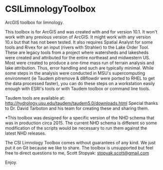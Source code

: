 CSILimnologyToolbox
===================

ArcGIS toolbox for limnology.

This toolbox is for ArcGIS and was created with and for version 10.1. It won't work with any previous version of ArcGIS.
It might work with any version 10.x but that has not been tested.
It also requires Spatial Analyst for some tools and Rivex for an input (rivers with Strahler) to the Lake Order Tool.
These are legacy tools from a project where watersheds and lakesheds were created and attributed for the entire northeast and midwestern US.
Most were created to produce a one-time mass run of terrain analysis and lake attribution. Thus, error handling and such are typically minimal.
While some steps in the analysis were conducted in MSU's supercomputing environment (ie Taudem
pitremove & d8flowdir were ported to RHEL to get the data processed faster), you can do these steps on a workstation
easily enough with ESRI's tools or with Taudem toolbox or command line tools. 

Taudem tools are available at:
http://hydrology.usu.edu/taudem/taudem5.0/downloads.html
Special thanks to Dr. David Tarboton and his team for creating these and sharing them.

*This toolbox was designed for a specific version of the NHD schema that was in production circa 2015. The current NHD schema is different so some modification of
the scripts would be necessary to run them against the latest NHD releases.

The CSI Limnology Toolbox comes without guarantees of any kind. We just put it on Git because we like to share. 
The toolbox is unsupported but feel free to direct questions to me, Scott Stopyak: stopyak.scott@gmail.com

Enjoy.
